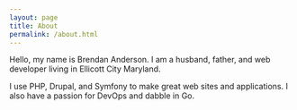 ```yaml
---
layout: page
title: About
permalink: /about.html
---
```


Hello, my name is Brendan Anderson. I am a husband, father, and web developer
living in Ellicott City Maryland.

I use PHP, Drupal, and Symfony to make great web sites and applications. I also
have a passion for DevOps and dabble in Go.
